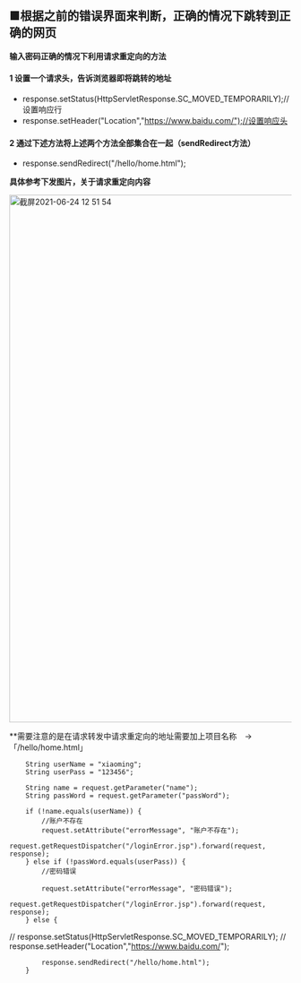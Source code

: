 
## ■根据之前的错误界面来判断，正确的情况下跳转到正确的网页

**输入密码正确的情况下利用请求重定向的方法**

#### 1 设置一个请求头，告诉浏览器即将跳转的地址
- response.setStatus(HttpServletResponse.SC_MOVED_TEMPORARILY);//设置响应行
- response.setHeader("Location","https://www.baidu.com/");//设置响应头

#### 2 通过下述方法将上述两个方法全部集合在一起（sendRedirect方法）
- response.sendRedirect("/hello/home.html");

**具体参考下发图片，关于请求重定向内容**  

<img width="942" alt="截屏2021-06-24 12 51 54" src="https://user-images.githubusercontent.com/86137350/123200101-10d91f80-d4eb-11eb-8308-8a5c5f3c2f9d.png">

**需要注意的是在请求转发中请求重定向的地址需要加上项目名称　→　「/hello/home.html」

        String userName = "xiaoming";
        String userPass = "123456";

        String name = request.getParameter("name");
        String passWord = request.getParameter("passWord");

        if (!name.equals(userName)) {
            //账户不存在
            request.setAttribute("errorMessage", "账户不存在");
            request.getRequestDispatcher("/loginError.jsp").forward(request, response);
        } else if (!passWord.equals(userPass)) {
            //密码错误

            request.setAttribute("errorMessage", "密码错误");
            request.getRequestDispatcher("/loginError.jsp").forward(request, response);
        } else {
//                  response.setStatus(HttpServletResponse.SC_MOVED_TEMPORARILY);
//                  response.setHeader("Location","https://www.baidu.com/");

            response.sendRedirect("/hello/home.html");
        }
